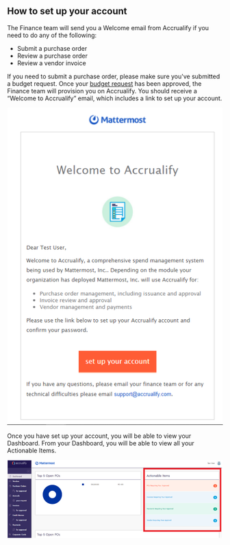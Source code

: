 ## How to set up your account

The Finance team will send you a Welcome email from Accrualify if you need to do any of the following:

* Submit a purchase order
* Review a purchase order
* Review a vendor invoice

If you need to submit a purchase order, please make sure you've submitted a budget request. Once your [budget request](https://handbook.mattermost.com/operations/finance/spending-company-money/budget) has been approved, the Finance team will provision you on Accrualify. You should receive a “Welcome to Accrualify” email, which includes a link to set up your account.

![](../../../../.gitbook/assets/How-to-set-up-your-Accrualify-account-1.PNG)

Once you have set up your account, you will be able to view your Dashboard. From your Dashboard, you will be able to view all your Actionable Items.

![](../../../../.gitbook/assets/How-to-set-up-your-Accrualify-account-2.PNG)
